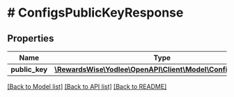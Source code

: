 # # ConfigsPublicKeyResponse

## Properties

Name | Type | Description | Notes
------------ | ------------- | ------------- | -------------
**public_key** | [**\RewardsWise\Yodlee\OpenAPI\Client\Model\ConfigsPublicKey**](ConfigsPublicKey.md) |  | [optional]

[[Back to Model list]](../../README.md#models) [[Back to API list]](../../README.md#endpoints) [[Back to README]](../../README.md)

